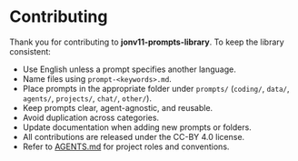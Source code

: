# Contributing

Thank you for contributing to **jonv11-prompts-library**. To keep the library consistent:

- Use English unless a prompt specifies another language.
- Name files using `prompt-<keywords>.md`.
- Place prompts in the appropriate folder under `prompts/` (`coding/`, `data/`, `agents/`, `projects/`, `chat/`, `other/`).
- Keep prompts clear, agent-agnostic, and reusable.
- Avoid duplication across categories.
- Update documentation when adding new prompts or folders.
- All contributions are released under the CC-BY 4.0 license.
- Refer to [AGENTS.md](AGENTS.md) for project roles and conventions.
